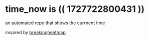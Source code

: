 # time_now is (( 1727722800431 ))

an automated repo that shows the currnent time

inspired by [breakingheatmap](https://github.com/breakingheatmap/breakingheatmap)